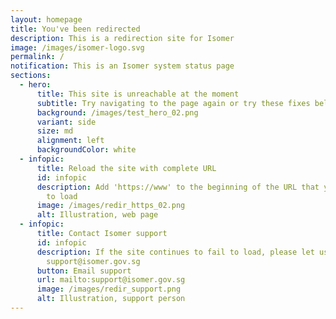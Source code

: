 ```yaml
---
layout: homepage
title: You've been redirected
description: This is a redirection site for Isomer
image: /images/isomer-logo.svg
permalink: /
notification: This is an Isomer system status page
sections:
  - hero:
      title: This site is unreachable at the moment
      subtitle: Try navigating to the page again or try these fixes below
      background: /images/test_hero_02.png
      variant: side
      size: md
      alignment: left
      backgroundColor: white
  - infopic:
      title: Reload the site with complete URL
      id: infopic
      description: Add 'https://www' to the beginning of the URL that you were trying
        to load
      image: /images/redir_https_02.png
      alt: Illustration, web page
  - infopic:
      title: Contact Isomer support
      id: infopic
      description: If the site continues to fail to load, please let us know at
        support@isomer.gov.sg
      button: Email support
      url: mailto:support@isomer.gov.sg
      image: /images/redir_support.png
      alt: Illustration, support person
---
```

